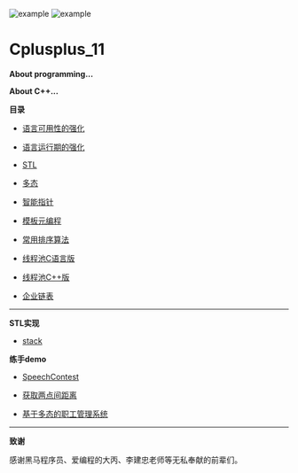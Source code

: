 ![example](https://img.shields.io/badge/cpp11-v1.0-red.svg)   ![example](https://img.shields.io/badge/user:-sakura-blue.svg)
# Cplusplus_11


**About programming...**


**About C++...**

**目录**

- [语言可用性的强化](https://github.com/Sakura7301/Cplusplus_11/tree/master/%E8%AF%AD%E8%A8%80%E5%8F%AF%E7%94%A8%E6%80%A7%E7%9A%84%E5%BC%BA%E5%8C%96)

- [语言运行期的强化](https://github.com/Sakura7301/Cplusplus_11/tree/master/%E8%AF%AD%E8%A8%80%E8%BF%90%E8%A1%8C%E6%9C%9F%E7%9A%84%E5%BC%BA%E5%8C%96)

- [STL](https://github.com/Sakura7301/Cplusplus_11/tree/master/STL)

- [多态](https://github.com/Sakura7301/Cplusplus_11/tree/master/%E5%A4%9A%E6%80%81)

- [智能指针](https://github.com/Sakura7301/Cplusplus_11/tree/master/%E6%99%BA%E8%83%BD%E6%8C%87%E9%92%88)

- [模板元编程](https://github.com/Sakura7301/Cplusplus_11/tree/master/%E6%A8%A1%E6%9D%BF%E5%85%83%E7%BC%96%E7%A8%8B)

- [常用排序算法](https://github.com/Sakura7301/Cplusplus_11/tree/master/sort)

- [线程池C语言版](https://github.com/Sakura7301/Cplusplus_11/tree/master/ThreadPool_C)

- [线程池C++版](https://github.com/Sakura7301/Cplusplus_11/tree/master/ThreadPool_Cpp)

- [企业链表](https://github.com/Sakura7301/Cplusplus_11/tree/master/%E4%BC%81%E4%B8%9A%E9%93%BE%E8%A1%A8)  
***

**STL实现**
- [stack](https://github.com/Sakura7301/Cplusplus_11/blob/master/mySTL/stack.h) 

**练手demo**

- [SpeechContest](https://github.com/Sakura7301/Cplusplus_11/tree/master/SpeechContest)

- [获取两点间距离](https://github.com/Sakura7301/Cplusplus_11/tree/master/%E4%B8%A4%E7%82%B9%E9%97%B4%E8%B7%9D%E7%A6%BB)

- [基于多态的职工管理系统](https://github.com/Sakura7301/Cplusplus_11/tree/master/%E5%9F%BA%E4%BA%8E%E5%A4%9A%E6%80%81%E7%9A%84%E8%81%8C%E5%B7%A5%E7%AE%A1%E7%90%86%E7%B3%BB%E7%BB%9F)
***

**致谢**

感谢黑马程序员、爱编程的大丙、李建忠老师等无私奉献的前辈们。

